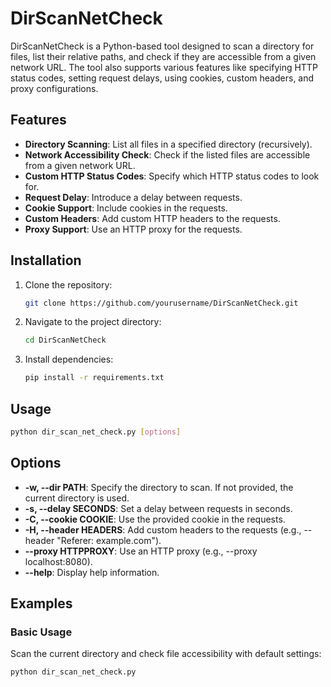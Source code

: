 # DirScanNetCheck

DirScanNetCheck is a Python-based tool designed to scan a directory for files, list their relative paths, and check if they are accessible from a given network URL. The tool also supports various features like specifying HTTP status codes, setting request delays, using cookies, custom headers, and proxy configurations.

## Features

- **Directory Scanning**: List all files in a specified directory (recursively).
- **Network Accessibility Check**: Check if the listed files are accessible from a given network URL.
- **Custom HTTP Status Codes**: Specify which HTTP status codes to look for.
- **Request Delay**: Introduce a delay between requests.
- **Cookie Support**: Include cookies in the requests.
- **Custom Headers**: Add custom HTTP headers to the requests.
- **Proxy Support**: Use an HTTP proxy for the requests.

## Installation

1. Clone the repository:
   ```bash
   git clone https://github.com/yourusername/DirScanNetCheck.git
    ```
2. Navigate to the project directory:
    ```bash
   cd DirScanNetCheck
    ```
3. Install dependencies:
    ```bash
   pip install -r requirements.txt
    ```

## Usage
```bash
python dir_scan_net_check.py [options]
```

## Options

- **-w, --dir PATH**: Specify the directory to scan. If not provided, the current directory is used.
- **-s, --delay SECONDS**: Set a delay between requests in seconds.
- **-C, --cookie COOKIE**: Use the provided cookie in the requests.
- **-H, --header HEADERS**: Add custom headers to the requests (e.g., --header "Referer: example.com").
- **--proxy HTTPPROXY**: Use an HTTP proxy (e.g., --proxy localhost:8080).
- **--help**: Display help information.

## Examples
### Basic Usage
Scan the current directory and check file accessibility with default settings:
```bash
python dir_scan_net_check.py
```
